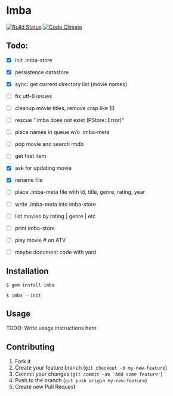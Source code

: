 # Imba

[![Build Status](https://travis-ci.org/DonSchado/imba.png?branch=master)](https://travis-ci.org/DonSchado/imba)
[![Code Climate](https://codeclimate.com/github/DonSchado/imba.png)](https://codeclimate.com/github/DonSchado/imba)

## Todo:

- [x] init .imba-store
- [x] persistence datastore
- [x] sync: get current directory list (movie names)
- [ ] fix utf-8 issues
- [ ] cleanup movie titles, remove crap like (I)
- [ ] rescue ".imba does not exist (PStore::Error)"
- [ ] place names in queue w/o .imba-meta
- [ ] pop movie and search imdb
- [ ] get first item
- [x] ask for updating movie
- [x] rename file
- [ ] place .imba-meta file with id, title, genre, rating, year
- [ ] write .imba-meta into imba-store
- [ ] list movies by rating | genre | etc
- [ ] print imba-store
- [ ] play movie # on ATV
- [ ] maybe document code with yard


## Installation

    $ gem install imba

    $ imba --init


## Usage

TODO: Write usage instructions here

## Contributing

1. Fork it
2. Create your feature branch (`git checkout -b my-new-feature`)
3. Commit your changes (`git commit -am 'Add some feature'`)
4. Push to the branch (`git push origin my-new-feature`)
5. Create new Pull Request
